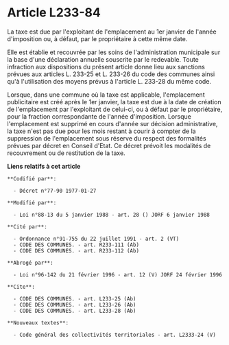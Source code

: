 # Article L233-84

La taxe est due par l'exploitant de l'emplacement au 1er janvier de l'année d'imposition ou, à défaut, par le propriétaire à
cette même date.

Elle est établie et recouvrée par les soins de l'administration municipale sur la base d'une déclaration annuelle souscrite
par le redevable. Toute infraction aux dispositions du présent article donne lieu aux sanctions prévues aux articles L.
233-25 et L. 233-26 du code des communes ainsi qu'à l'utilisation des moyens prévus à l'article L. 233-28 du même code.

Lorsque, dans une commune où la taxe est applicable, l'emplacement publicitaire est créé après le 1er janvier, la taxe est
due à la date de création de l'emplacement par l'exploitant de celui-ci, ou à défaut par le propriétaire, pour la fraction
correspondante de l'année d'imposition. Lorsque l'emplacement est supprimé en cours d'année sur décision administrative, la
taxe n'est pas due pour les mois restant à courir à compter de la suppression de l'emplacement sous réserve du respect des
formalités prévues par décret en Conseil d'Etat. Ce décret prévoit les modalités de recouvrement ou de restitution de la
taxe.

**Liens relatifs à cet article**

	**Codifié par**:

	  - Décret n°77-90 1977-01-27

	**Modifié par**:

	  - Loi n°88-13 du 5 janvier 1988 - art. 28 () JORF 6 janvier 1988

	**Cité par**:

	  - Ordonnance n°91-755 du 22 juillet 1991 - art. 2 (VT)
	  - CODE DES COMMUNES. - art. R233-111 (Ab)
	  - CODE DES COMMUNES. - art. R233-112 (Ab)

	**Abrogé par**:

	  - Loi n°96-142 du 21 février 1996 - art. 12 (V) JORF 24 février 1996

	**Cite**:

	  - CODE DES COMMUNES. - art. L233-25 (Ab)
	  - CODE DES COMMUNES. - art. L233-26 (Ab)
	  - CODE DES COMMUNES. - art. L233-28 (Ab)

	**Nouveaux textes**:

	  - Code général des collectivités territoriales - art. L2333-24 (V)
